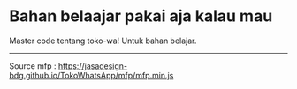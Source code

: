 # Bahan belaajar pakai aja kalau mau
Master code tentang toko-wa!
Untuk bahan belajar.

---
Source mfp : https://jasadesign-bdg.github.io/TokoWhatsApp/mfp/mfp.min.js
